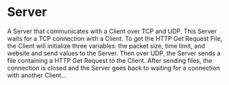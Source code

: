 # Server
 A Server that communicates with a Client over TCP and UDP. 
 This Server waits for a TCP connection with a Client.
 To get the HTTP Get Request File, the Client will initialize three variables: the packet size, time limit, and website and send values to the Server.
 Then over UDP, the Server sends a file containing a HTTP Get Request to the Client.
 After sending files, the connection is closed and the Server goes back to waiting for a connection with another Client...
